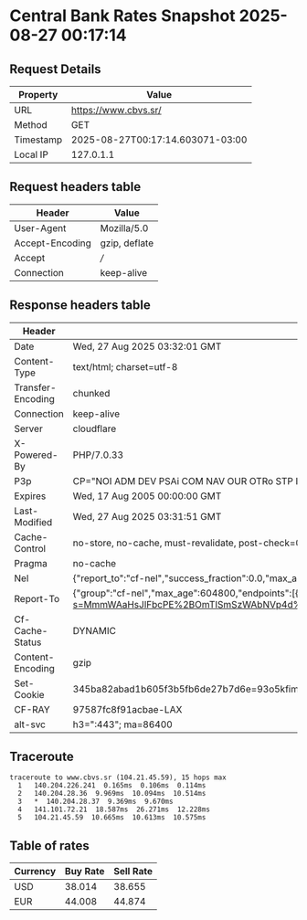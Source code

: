 # Central Bank Rates Snapshot 2025-08-27 00:17:14
## Request Details

| Property | Value |
|----------|-------|
| URL | https://www.cbvs.sr/ |
| Method | GET |
| Timestamp | 2025-08-27T00:17:14.603071-03:00 |
| Local IP | 127.0.1.1 |
    
## Request headers table

| Header | Value |
|--------|-------|
| User-Agent | Mozilla/5.0 |
| Accept-Encoding | gzip, deflate |
| Accept | */* |
| Connection | keep-alive |

    
## Response headers table
| Header | Value |
|--------|-------|
| Date | Wed, 27 Aug 2025 03:32:01 GMT |
| Content-Type | text/html; charset=utf-8 |
| Transfer-Encoding | chunked |
| Connection | keep-alive |
| Server | cloudflare |
| X-Powered-By | PHP/7.0.33 |
| P3p | CP="NOI ADM DEV PSAi COM NAV OUR OTRo STP IND DEM" |
| Expires | Wed, 17 Aug 2005 00:00:00 GMT |
| Last-Modified | Wed, 27 Aug 2025 03:31:51 GMT |
| Cache-Control | no-store, no-cache, must-revalidate, post-check=0, pre-check=0 |
| Pragma | no-cache |
| Nel | {"report_to":"cf-nel","success_fraction":0.0,"max_age":604800} |
| Report-To | {"group":"cf-nel","max_age":604800,"endpoints":[{"url":"https://a.nel.cloudflare.com/report/v4?s=MmmWAaHsJlFbcPE%2BOmTISmSzWAbNVp4d%2FVwET5xZM0%2BzuisP9QaJUwKooYxoiVsTLzyo1WjCszLRBQgIxxA%2BUVW%2FO1p1dHNG0xsL"}]} |
| Cf-Cache-Status | DYNAMIC |
| Content-Encoding | gzip |
| Set-Cookie | 345ba82abad1b605f3b5fb6de27b7d6e=93o5kfima4rp4bcg4b2nbqtcj2; HttpOnly; Path=/ |
| CF-RAY | 97587fc8f91acbae-LAX |
| alt-svc | h3=":443"; ma=86400 |

## Traceroute 

```
traceroute to www.cbvs.sr (104.21.45.59), 15 hops max
  1   140.204.226.241  0.165ms  0.106ms  0.114ms 
  2   140.204.28.36  9.969ms  10.094ms  10.514ms 
  3   *  140.204.28.37  9.369ms  9.670ms 
  4   141.101.72.21  18.587ms  26.271ms  12.228ms 
  5   104.21.45.59  10.665ms  10.613ms  10.575ms 

```


## Table of rates

| Currency | Buy Rate | Sell Rate |
|----------|----------|-----------|
| USD | 38.014 | 38.655 |
| EUR | 44.008 | 44.874 |
